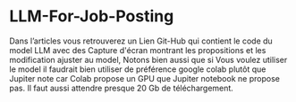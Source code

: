 # LLM-For-Job-Posting
 Dans l’articles vous retrouverez un Lien Git-Hub qui contient le code du model LLM avec des Capture d'écran montrant les propositions et les modification ajuster au model, 
 Notons bien aussi que si Vous voulez utiliser le model il faudrait bien utiliser de préférence google colab plutôt que Jupiter note car Colab propose un GPU que Jupiter notebook ne propose pas. 
 Il faut aussi attendre presque 20 Gb de téléchargement.
